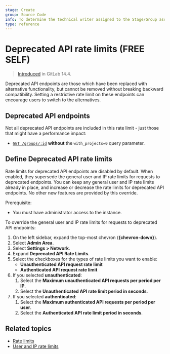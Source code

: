 ```yaml
---
stage: Create
group: Source Code
info: To determine the technical writer assigned to the Stage/Group associated with this page, see https://about.gitlab.com/handbook/product/ux/technical-writing/#assignments
type: reference
---
```


# Deprecated API rate limits **(FREE SELF)**

> [Introduced](https://gitlab.com/gitlab-org/gitlab/-/merge_requests/68645) in GitLab 14.4.

Deprecated API endpoints are those which have been replaced with alternative
functionality, but cannot be removed without breaking backward compatibility.
Setting a restrictive rate limit on these endpoints can encourage users to
switch to the alternatives.

## Deprecated API endpoints

Not all deprecated API endpoints are included in this rate limit - just those
that might have a performance impact:

- [`GET /groups/:id`](../../api/groups.md#details-of-a-group) **without** the `with_projects=0` query parameter.

## Define Deprecated API rate limits

Rate limits for deprecated API endpoints are disabled by default. When enabled, they supersede
the general user and IP rate limits for requests to deprecated endpoints. You can keep any general user
and IP rate limits already in place, and increase or decrease the rate limits
for deprecated API endpoints. No other new features are provided by this override.

Prerequisite:

- You must have administrator access to the instance.

To override the general user and IP rate limits for requests to deprecated API endpoints:

1. On the left sidebar, expand the top-most chevron (**{chevron-down}**).
1. Select **Admin Area**.
1. Select **Settings > Network**.
1. Expand **Deprecated API Rate Limits**.
1. Select the checkboxes for the types of rate limits you want to enable:
   - **Unauthenticated API request rate limit**
   - **Authenticated API request rate limit**
1. If you selected **unauthenticated**:
   1. Select the **Maximum unauthenticated API requests per period per IP**.
   1. Select the **Unauthenticated API rate limit period in seconds**.
1. If you selected **authenticated**:
   1. Select the **Maximum authenticated API requests per period per user**.
   1. Select the **Authenticated API rate limit period in seconds**.

## Related topics

- [Rate limits](../../security/rate_limits.md)
- [User and IP rate limits](../settings/user_and_ip_rate_limits.md)
